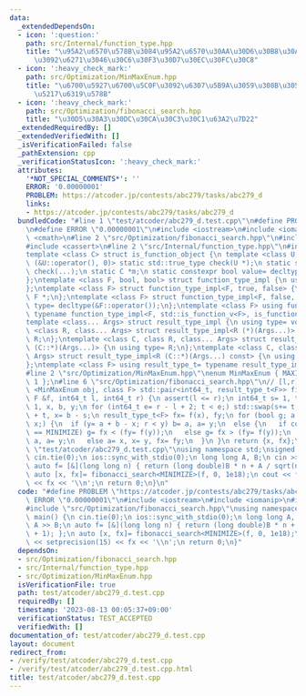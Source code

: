 ```yaml
---
data:
  _extendedDependsOn:
  - icon: ':question:'
    path: src/Internal/function_type.hpp
    title: "\u95A2\u6570\u578B\u3084\u95A2\u6570\u30AA\u30D6\u30B8\u30A7\u30AF\u30C8\
      \u3092\u6271\u3046\u30C6\u30F3\u30D7\u30EC\u30FC\u30C8"
  - icon: ':heavy_check_mark:'
    path: src/Optimization/MinMaxEnum.hpp
    title: "\u6700\u5927\u6700\u5C0F\u3092\u6307\u5B9A\u3059\u308B\u305F\u3081\u306E\
      \u5217\u6319\u578B"
  - icon: ':heavy_check_mark:'
    path: src/Optimization/fibonacci_search.hpp
    title: "\u30D5\u30A3\u30DC\u30CA\u30C3\u30C1\u63A2\u7D22"
  _extendedRequiredBy: []
  _extendedVerifiedWith: []
  _isVerificationFailed: false
  _pathExtension: cpp
  _verificationStatusIcon: ':heavy_check_mark:'
  attributes:
    '*NOT_SPECIAL_COMMENTS*': ''
    ERROR: '0.00000001'
    PROBLEM: https://atcoder.jp/contests/abc279/tasks/abc279_d
    links:
    - https://atcoder.jp/contests/abc279/tasks/abc279_d
  bundledCode: "#line 1 \"test/atcoder/abc279_d.test.cpp\"\n#define PROBLEM \"https://atcoder.jp/contests/abc279/tasks/abc279_d\"\
    \n#define ERROR \"0.00000001\"\n#include <iostream>\n#include <iomanip>\n#include\
    \ <cmath>\n#line 2 \"src/Optimization/fibonacci_search.hpp\"\n#include <algorithm>\n\
    #include <cassert>\n#line 2 \"src/Internal/function_type.hpp\"\n#include <type_traits>\n\
    template <class C> struct is_function_object {\n template <class U, int dummy=\
    \ (&U::operator(), 0)> static std::true_type check(U *);\n static std::false_type\
    \ check(...);\n static C *m;\n static constexpr bool value= decltype(check(m))::value;\n\
    };\ntemplate <class F, bool, bool> struct function_type_impl {\n using type= void;\n\
    };\ntemplate <class F> struct function_type_impl<F, true, false> {\n using type=\
    \ F *;\n};\ntemplate <class F> struct function_type_impl<F, false, true> {\n using\
    \ type= decltype(&F::operator());\n};\ntemplate <class F> using function_type_t=\
    \ typename function_type_impl<F, std::is_function_v<F>, is_function_object<F>::value>::type;\n\
    template <class... Args> struct result_type_impl {\n using type= void;\n};\ntemplate\
    \ <class R, class... Args> struct result_type_impl<R (*)(Args...)> {\n using type=\
    \ R;\n};\ntemplate <class C, class R, class... Args> struct result_type_impl<R\
    \ (C::*)(Args...)> {\n using type= R;\n};\ntemplate <class C, class R, class...\
    \ Args> struct result_type_impl<R (C::*)(Args...) const> {\n using type= R;\n\
    };\ntemplate <class F> using result_type_t= typename result_type_impl<function_type_t<F>>::type;\n\
    #line 2 \"src/Optimization/MinMaxEnum.hpp\"\nenum MinMaxEnum { MAXIMIZE= -1, MINIMIZE=\
    \ 1 };\n#line 6 \"src/Optimization/fibonacci_search.hpp\"\n// [l,r]\ntemplate\
    \ <MinMaxEnum obj, class F> std::pair<int64_t, result_type_t<F>> fibonacci_search(const\
    \ F &f, int64_t l, int64_t r) {\n assert(l <= r);\n int64_t s= 1, t= 2, a= l -\
    \ 1, x, b, y;\n for (int64_t e= r - l + 2; t < e;) std::swap(s+= t, t);\n b= a\
    \ + t, x= b - s;\n result_type_t<F> fx= f(x), fy;\n for (bool g; a + b != 2 *\
    \ x;) {\n  if (y= a + b - x; r < y) b= a, a= y;\n  else {\n   if constexpr (obj\
    \ == MINIMIZE) g= fx < (fy= f(y));\n   else g= fx > (fy= f(y));\n   if (g) b=\
    \ a, a= y;\n   else a= x, x= y, fx= fy;\n  }\n }\n return {x, fx};\n}\n#line 7\
    \ \"test/atcoder/abc279_d.test.cpp\"\nusing namespace std;\nsigned main() {\n\
    \ cin.tie(0);\n ios::sync_with_stdio(0);\n long long A, B;\n cin >> A >> B;\n\
    \ auto f= [&](long long n) { return (long double)B * n + A / sqrt(n + 1); };\n\
    \ auto [x, fx]= fibonacci_search<MINIMIZE>(f, 0, 1e18);\n cout << fixed << setprecision(15)\
    \ << fx << '\\n';\n return 0;\n}\n"
  code: "#define PROBLEM \"https://atcoder.jp/contests/abc279/tasks/abc279_d\"\n#define\
    \ ERROR \"0.00000001\"\n#include <iostream>\n#include <iomanip>\n#include <cmath>\n\
    #include \"src/Optimization/fibonacci_search.hpp\"\nusing namespace std;\nsigned\
    \ main() {\n cin.tie(0);\n ios::sync_with_stdio(0);\n long long A, B;\n cin >>\
    \ A >> B;\n auto f= [&](long long n) { return (long double)B * n + A / sqrt(n\
    \ + 1); };\n auto [x, fx]= fibonacci_search<MINIMIZE>(f, 0, 1e18);\n cout << fixed\
    \ << setprecision(15) << fx << '\\n';\n return 0;\n}"
  dependsOn:
  - src/Optimization/fibonacci_search.hpp
  - src/Internal/function_type.hpp
  - src/Optimization/MinMaxEnum.hpp
  isVerificationFile: true
  path: test/atcoder/abc279_d.test.cpp
  requiredBy: []
  timestamp: '2023-08-13 00:05:37+09:00'
  verificationStatus: TEST_ACCEPTED
  verifiedWith: []
documentation_of: test/atcoder/abc279_d.test.cpp
layout: document
redirect_from:
- /verify/test/atcoder/abc279_d.test.cpp
- /verify/test/atcoder/abc279_d.test.cpp.html
title: test/atcoder/abc279_d.test.cpp
---
```

